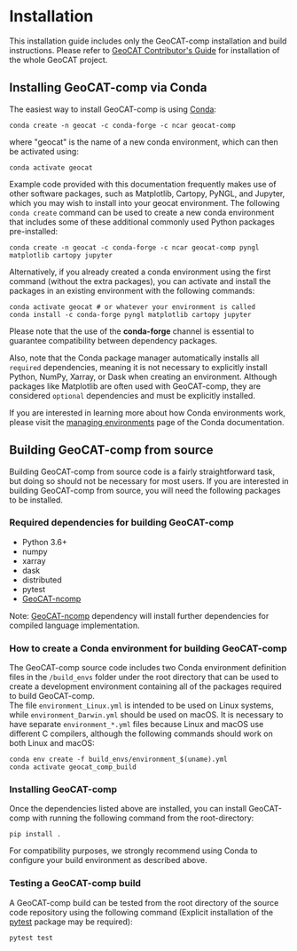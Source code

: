 # Installation

This installation guide includes only the GeoCAT-comp installation and build instructions. 
Please refer to [GeoCAT Contributor's Guide](https://geocat.ucar.edu/pages/contributing.html) for installation of 
the whole GeoCAT project.
  

## Installing GeoCAT-comp via Conda

The easiest way to install GeoCAT-comp is using [Conda](http://conda.pydata.org/docs/):

    conda create -n geocat -c conda-forge -c ncar geocat-comp

where "geocat" is the name of a new conda environment, which can then be
activated using:

    conda activate geocat

Example code provided with this documentation frequently makes use of other
software packages, such as Matplotlib, Cartopy, PyNGL, and Jupyter, which you
may wish to install into your geocat environment.  The following `conda create`
command can be used to create a new conda environment that includes some of
these additional commonly used Python packages pre-installed:

    conda create -n geocat -c conda-forge -c ncar geocat-comp pyngl matplotlib cartopy jupyter

Alternatively, if you already created a conda environment using the first
command (without the extra packages), you can activate and install the packages
in an existing environment with the following commands:

    conda activate geocat # or whatever your environment is called
    conda install -c conda-forge pyngl matplotlib cartopy jupyter

Please note that the use of the **conda-forge** channel is essential to guarantee
compatibility between dependency packages.

Also, note that the Conda package manager automatically installs all `required`
dependencies, meaning it is not necessary to explicitly install Python, NumPy,
Xarray, or Dask when creating an environment.  Although packages like Matplotlib
are often used with GeoCAT-comp, they are considered `optional` dependencies and
must be explicitly installed.

If you are interested in learning more about how Conda environments work, please visit 
the [managing environments](https://docs.conda.io/projects/conda/en/latest/user-guide/tasks/manage-environments.html) 
page of the Conda documentation.


## Building GeoCAT-comp from source

Building GeoCAT-comp from source code is a fairly straightforward task, but
doing so should not be necessary for most users. If you are interested in
building GeoCAT-comp from source, you will need the following packages to be
installed.

### Required dependencies for building GeoCAT-comp

- Python 3.6+
- numpy
- xarray
- dask
- distributed
- pytest
- [GeoCAT-ncomp](http://github.com/NCAR/geocat-ncomp/)
    
Note: [GeoCAT-ncomp](http://github.com/NCAR/geocat-ncomp/) dependency will install further 
dependencies for compiled language implementation.

### How to create a Conda environment for building GeoCAT-comp

The GeoCAT-comp source code includes two Conda environment definition files in
the `/build_envs` folder under the root directory that can be used to create a 
development environment containing all of the packages required to build GeoCAT-comp.  
The file `environment_Linux.yml` is intended to be used on Linux systems, while
`environment_Darwin.yml` should be used on macOS.  It is necessary to have
separate `environment_*.yml` files because Linux and macOS use different C
compilers, although the following commands should work on both Linux and macOS:

    conda env create -f build_envs/environment_$(uname).yml
    conda activate geocat_comp_build

### Installing GeoCAT-comp
 
Once the dependencies listed above are installed, you can install GeoCAT-comp
with running the following command from the root-directory:

    pip install .

For compatibility purposes, we strongly recommend using Conda to
configure your build environment as described above.


### Testing a GeoCAT-comp build

A GeoCAT-comp build can be tested from the root directory of the source code
repository using the following command (Explicit installation of the  
[pytest](https://docs.pytest.org/en/stable/) package may be required):

    pytest test
